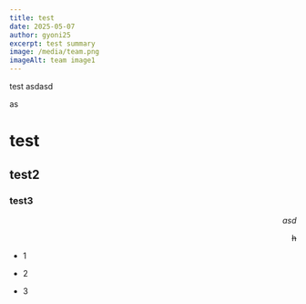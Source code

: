 ```yaml
---
title: test
date: 2025-05-07
author: gyoni25
excerpt: test summary
image: /media/team.png
imageAlt: team image1
---
```

test asdasd

as

# test

## test2

### test3

<p style="text-align: right"><em>asd</em></p><p style="text-align: right"><s>h</s></p>

*   1
    
*   2
    
*   3